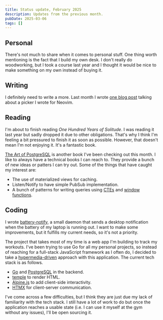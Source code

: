 ```yaml
---
title: Status update, February 2025
description: Updates from the previous month.
pubDate: 2025-03-06
tags: []
---
```


## Personal

There's not much to share when it comes to personal stuff. One thing worth mentioning is the fact that I build my own
desk. I don't really do woodworking, but I took a course last year and I thought it would be nice to make something on
my own instead of buying it.

## Writing

I definitely need to write a more. Last month I wrote
[one blog post](/blog/a-picker-for-bullet-journal-style-checkboxes-for-neovim) talking about a picker I wrote for
Neovim.

## Reading

I'm about to finish reading _One Hundred Years of Solitude_. I was reading it last year but sadly dropped it due to
other obligations. That's why I think I'm feeling a bit pressured to finish it as soon as possible. However, that
doesn't mean I'm not enjoying it. It's a fantastic book.

[The Art of PostgreSQL](https://theartofpostgresql.com/) is another book I've been checking out this month. I like to
always have a technical books I can reach to. They provide a bunch of new ideas or patters I can try out. Some of the
things that have caught my interest are:

- The use of materialized views for caching.
- Listen/Notify to have simple PubSub implementation.
- A bunch of patterns for writing queries using [CTEs](https://www.postgresql.org/docs/17/queries-with.html) and
  [window functions](https://www.postgresql.org/docs/17/tutorial-window.html).

## Coding

I wrote [battery-notify](https://github.com/piero-vic/battery-notify), a small daemon that sends a desktop notification
when the battery of my laptop is running out. I want to make some improvements, but it fulfills my current needs, so
it's not a priority.

The project that takes most of my time is a web app I'm building to track my workouts. I've been trying to use Go for
all my personal projects, so instead of reaching for a full-stack JavaScript framework as I often do, I decided to take
a [hypermedia-driven](https://htmx.org/essays/hypermedia-driven-applications/) approach with this application. The
current tech stack is as follows.

- [Go](https://go.dev/) and [PostgreSQL](https://www.postgresql.org/) in the backend.
- [temple](https://templ.guide/) to render HTML.
- [Alpine.js](https://alpinejs.dev/) to add client-side interactivity.
- [HTMX](https://htmx.org/) for client-server communication.

I've come across a few difficulties, but I think they are just due my lack of familiarity with the tech stack. I still
have a lot of work to do but once the application reaches a usable state (i.e. I can use it myself at the gym without
any issues), I'll be open sourcing it.
